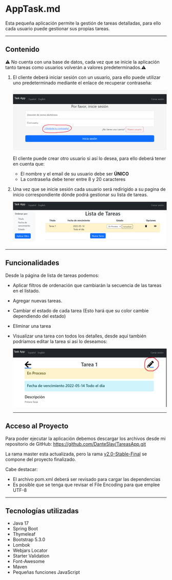 # AppTask.md

Esta pequeña aplicación permite la gestión de tareas detalladas, para ello cada usuario puede gestionar sus propias tareas.

---

## **Contenido**

<aside>
⚠️ No cuenta con una base de datos, cada vez que se inicie la aplicación tanto tareas como usuarios volverán a valores predeterminados.⚠️

</aside>

1. El cliente deberá iniciar sesión con un usuario, para ello puede utilizar uno predeterminado mediante el enlace de recuperar contraseña:
    
    ![userAdmin.png](src/main/resources/screenshots/userAdmin.png)
    
    El cliente puede crear otro usuario si así lo desea, para ello deberá tener en cuenta que:
    
    - El nombre y el email de su usuario debe ser **ÚNICO**
    - La contraseña debe tener entre 8 y 20 caracteres
    
2. Una vez que se inicie sesión cada usuario será redirigido a su pagina de inicio correspondiente dónde podrá gestionar su lista de tareas.
    
    ![index.png](src/main/resources/screenshots/index.png)
    

---

## Funcionalidades

Desde la página de lista de tareas podemos:

- Aplicar filtros de ordenación que cambiarán la secuencia de las tareas en el listado.
- Agregar nuevas tareas.
- Cambiar el estado de cada tarea (Esto hará que su color cambie dependiendo del estado)
- Eliminar una tarea
- Visualizar una tarea con todos los detalles, desde aquí también podríamos editar la tarea si asi lo deseamos:
    
    ![edit.png](src/main/resources/screenshots/edit.png)
    
    ---
    

## Acceso al Proyecto

Para poder ejecutar la aplicación debemos descargar los archivos desde mi repositorio de GitHub: https://github.com/DanteSlay/TareasApp.git 

La rama master esta actualizada, pero la rama [v2.0-Stable-Final](https://github.com/DanteSlay/TareasApp/tree/v2.0-Stable-Final)  se compone del proyecto finalizado.

Cabe destacar:

- El archivo pom.xml deberá ser revisado para cargar las dependencias
- Es posible que se tenga que revisar el File Encoding para que emplee UTF-8

---

## Tecnologías utilizadas

- Java 17
- Spring Boot
- Thymeleaf
- Bootstrap 5.3.0
- Lombok
- Webjars Locator
- Starter Validation
- Font-Awesome
- Maven
- Pequeñas funciones JavaScript
